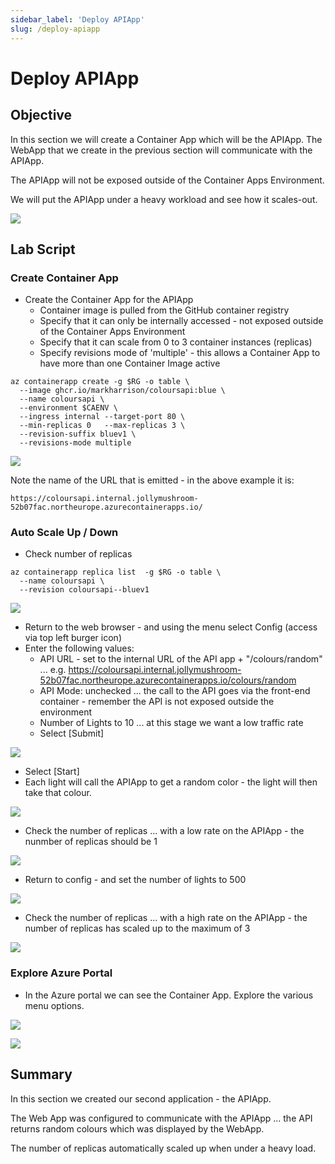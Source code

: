 ```yaml
---
sidebar_label: 'Deploy APIApp'
slug: /deploy-apiapp
---
```


# Deploy APIApp

## Objective

In this section we will create a Container App which will be the APIApp.  The WebApp that we create in the previous section will communicate with the APIApp.

The APIApp will not be exposed outside of the Container Apps Environment.

We will put the APIApp under a heavy workload and see how it scales-out.

![](images/Slide3.png)

## Lab Script

### Create Container App

- Create the Container App for the APIApp 
  - Container image is pulled from the GitHub container registry
  - Specify that it can only be internally accessed - not exposed outside of the Container Apps Environment
  - Specify that it can scale from 0 to 3 container instances (replicas) 
  - Specify revisions mode of 'multiple' - this allows a Container App to have more than one Container Image active

```
az containerapp create -g $RG -o table \
  --image ghcr.io/markharrison/coloursapi:blue \
  --name coloursapi \
  --environment $CAENV \
  --ingress internal --target-port 80 \
  --min-replicas 0   --max-replicas 3 \
  --revision-suffix bluev1 \
  --revisions-mode multiple  
```

![](images/ScrnCreateBluev1.png)

Note the name of the URL that is emitted - in the above example it is:

`https://coloursapi.internal.jollymushroom-52b07fac.northeurope.azurecontainerapps.io/`

### Auto Scale Up / Down

- Check number of replicas

```
az containerapp replica list  -g $RG -o table \
  --name coloursapi \
  --revision coloursapi--bluev1
```

![](images/ScrnReplicaBlue1.png)

- Return to the web browser - and using the menu select Config (access via top left burger icon)
- Enter the following values:
  - API URL - set to the internal URL of the API app + "/colours/random" ... e.g. https://coloursapi.internal.jollymushroom-52b07fac.northeurope.azurecontainerapps.io/colours/random
  - API Mode: unchecked ... the call to the API goes via the front-end container - remember the API is not exposed outside the environment
  - Number of Lights to 10 ... at this stage we want a low traffic rate 
  - Select [Submit]

![](images/ScrnAccessConfig1.png)

- Select [Start]
- Each light will call the APIApp to get a random color - the light will then take that colour.

![](images/ScrnAccessWeb2.png)

- Check the number of replicas ... with a low rate on the APIApp - the nunmber of replicas should be 1

![](images/ScrnReplicaBlue2.png)

- Return to config - and set the number of lights to 500

![](images/ScrnAccessWeb3.png)

- Check the number of replicas ... with a high rate on the APIApp - the number of replicas has scaled up to the maximum of 3

![](images/ScrnReplicaBlue3.png)

### Explore Azure Portal

- In the Azure portal we can see the Container App.  Explore the various menu options.

![](images/ScrnAzurePortalCAppAPI1.png) 

![](images/ScrnAzurePortalCappAPI2.png)

## Summary 

In this section we created our second application - the APIApp.  

The Web App was configured to communicate with the APIApp ... the API returns random colours which was displayed by the WebApp. 

The number of replicas automatically scaled up when under a heavy load.
